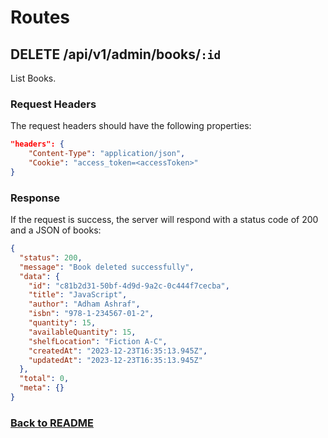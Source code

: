 # Routes

## DELETE /api/v1/admin/books/`:id`

List Books.

### Request Headers

The request headers should have the following properties:

```json
"headers": {
    "Content-Type": "application/json",
    "Cookie": "access_token=<accessToken>"
}
```

### Response

If the request is success, the server will respond with a status code of 200 and a JSON of books:

```json
{
  "status": 200,
  "message": "Book deleted successfully",
  "data": {
    "id": "c81b2d31-50bf-4d9d-9a2c-0c444f7cecba",
    "title": "JavaScript",
    "author": "Adham Ashraf",
    "isbn": "978-1-234567-01-2",
    "quantity": 15,
    "availableQuantity": 15,
    "shelfLocation": "Fiction A-C",
    "createdAt": "2023-12-23T16:35:13.945Z",
    "updatedAt": "2023-12-23T16:35:13.945Z"
  },
  "total": 0,
  "meta": {}
}
```

### [Back to README](../../README.md#books)

